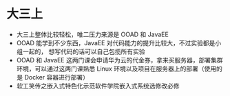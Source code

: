 # 大三上

- 大三上整体比较轻松，唯二压力来源是 OOAD 和 JavaEE 
- OOAD 能学到不少东西，JavaEE 对代码能力的提升比较大，不过实验都是小组一起的， 想写代码的话可以自己包揽所有实验
- OOAD 和 JavaEE 这两门课会申请华为云的代金券，拿来买服务器，部署集群环境，可以通过这两门课熟悉 Linux 环境以及项目在服务器上的部署（使用的是 Docker 容器进行部署）
- 软工笑传之嵌入式特色化示范软件学院嵌入式系统选修改必修

